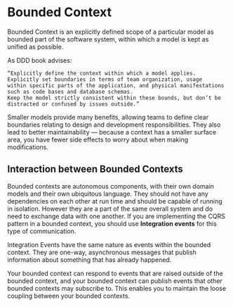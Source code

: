 # Bounded Context

 Bounded Context is an explicitly defined scope of a particular model as bounded part of the software system, within which a model is kept as unified as possible.

As DDD book advises:
```
“Explicitly define the context within which a model applies. Explicitly set boundaries in terms of team organization, usage
within specific parts of the application, and physical manifestations such as code bases and database schemas.
Keep the model strictly consistent within these bounds, but don’t be distracted or confused by issues outside.”

```
Smaller models provide many benefits, allowing teams to define clear boundaries relating to design and development responsibilities. They also lead to better maintainability — because a context has a smaller surface area, you have fewer side effects to worry about when making modifications.


## Interaction between Bounded Contexts
Bounded contexts are autonomous components, with their own domain models and their own ubiquitous language. They should not have any dependencies on each other at run time and should be capable of running in isolation. However they are a part of the same overall system and do need to exchange data with one another. If you are implementing the CQRS pattern in a bounded context, you should use **Integration events** for this type of communication.

Integration Events have the same nature as events within the bounded context.  They are one-way, asynchronous messages that publish information about something that has already happened. 

Your bounded context can respond to events that are raised outside of the bounded context, and your bounded context can publish events that other bounded contexts may subscribe to. This enables you to maintain the loose coupling between your bounded contexts.
